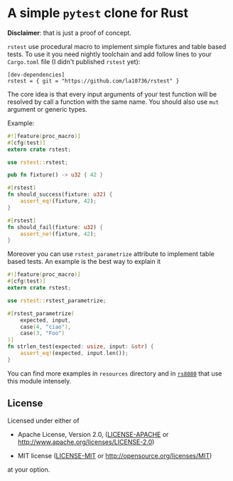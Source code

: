 # A simple `pytest` clone for Rust

**Disclaimer**: that is just a proof of concept.

`rstest` use procedural macro to implement simple fixtures and table based tests. To use it you need nightly toolchain and add follow lines to your `Cargo.toml` file (I didn't published `rstest` yet):

```
[dev-dependencies]
rstest = { git = "https://github.com/la10736/rstest" }
```

The core idea is that every input arguments of your test function will be resolved by call a function with the same name. You should also use `mut` argument or generic types. 

Example:

```rust
#![feature(proc_macro)]
#[cfg(test)]
extern crate rstest;

use rstest::rstest;

pub fn fixture() -> u32 { 42 }

#[rstest]
fn should_success(fixture: u32) {
    assert_eq!(fixture, 42);
}

#[rstest]
fn should_fail(fixture: u32) {
    assert_ne!(fixture, 42);
}
```

Moreover you can use `rstest_parametrize` attribute to implement table based tests.  An example is the best way to explain it

```rust
#![feature(proc_macro)]
#[cfg(test)]
extern crate rstest;

use rstest::rstest_parametrize;

#[rstest_parametrize(
    expected, input,
    case(4, "ciao"),
    case(3, "Foo")
)]
fn strlen_test(expected: usize, input: &str) {
    assert_eq!(expected, input.len());
}
```

You can find more examples in `resources` directory and in [`rs8080`](https://github.com/la10736/rs8080) that use this module intensely.

## License

Licensed under either of

* Apache License, Version 2.0, ([LICENSE-APACHE](LICENSE-APACHE) or http://www.apache.org/licenses/LICENSE-2.0)

* MIT license ([LICENSE-MIT](LICENSE-MIT) or http://opensource.org/licenses/MIT)

at your option.

